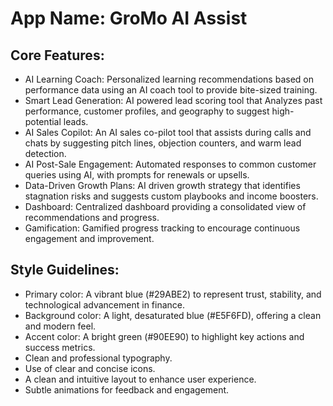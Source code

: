 # **App Name**: GroMo AI Assist

## Core Features:

- AI Learning Coach: Personalized learning recommendations based on performance data using an AI coach tool to provide bite-sized training.
- Smart Lead Generation: AI powered lead scoring tool that Analyzes past performance, customer profiles, and geography to suggest high-potential leads.
- AI Sales Copilot: An AI sales co-pilot tool that assists during calls and chats by suggesting pitch lines, objection counters, and warm lead detection.
- AI Post-Sale Engagement: Automated responses to common customer queries using AI, with prompts for renewals or upsells.
- Data-Driven Growth Plans: AI driven growth strategy that identifies stagnation risks and suggests custom playbooks and income boosters.
- Dashboard: Centralized dashboard providing a consolidated view of recommendations and progress.
- Gamification: Gamified progress tracking to encourage continuous engagement and improvement.

## Style Guidelines:

- Primary color: A vibrant blue (#29ABE2) to represent trust, stability, and technological advancement in finance. 
- Background color: A light, desaturated blue (#E5F6FD), offering a clean and modern feel.
- Accent color: A bright green (#90EE90) to highlight key actions and success metrics.
- Clean and professional typography.
- Use of clear and concise icons.
- A clean and intuitive layout to enhance user experience.
- Subtle animations for feedback and engagement.